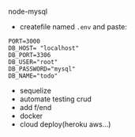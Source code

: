 node-mysql

- createfile named `.env` and paste:

```
PORT=3000
DB_HOST= "localhost"
DB_PORT=3306
DB_USER="root"
DB_PASSWORD="mysql"
DB_NAME="todo"
```

- sequelize
- automate testing crud
- add f/end
- docker
- cloud deploy(heroku aws...)